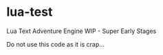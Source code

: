 # lua-test
Lua Text Adventure Engine WIP - Super Early Stages

Do not use this code as it is crap...
